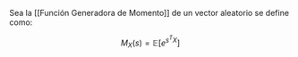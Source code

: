 
Sea la [[Función Generadora de Momento]] de un vector aleatorio se define como: 

$$M_X(s)=\mathbb{E}[e^{s^TX}]$$ 